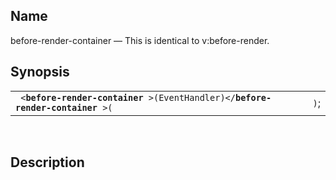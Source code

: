 <div id="vc_before_render_container" class="refentry">

<div class="titlepage">

</div>

<div class="refnamediv">

## Name

before-render-container — This is identical to v:before-render.

</div>

<div class="refsynopsisdiv">

## Synopsis

<div id="vc_syn_before_render_container" class="funcsynopsis">

|                                                                                         |      |
|-----------------------------------------------------------------------------------------|------|
| ` <`**`before-render-container`**` >(EventHandler)</`**`before-render-container`**` >(` | `)`; |

<div class="funcprototype-spacer">

 

</div>

</div>

</div>

<div id="vc_desc_before_render_container" class="refsect1">

## Description

</div>

</div>
